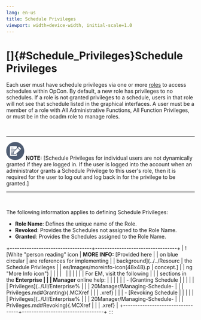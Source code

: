 ```yaml
---
lang: en-us
title: Schedule Privileges
viewport: width=device-width, initial-scale=1.0
---
```


#  []{#Schedule_Privileges}Schedule Privileges 
Each user must have schedule privileges via one or more
[roles](Roles.md) to access schedules within
OpCon. By default, a new role has privileges
to no schedules. If a role is not granted privileges to a schedule,
users in that role will not see that schedule listed in the graphical
interfaces. A user must be a member of a role with All Administrative
Functions, All Function Privileges, or must be in the ocadm role to
manage roles.

 

  ----------------------------------------------------------------------------------------------------------------------------- ---------------------------------------------------------------------------------------------------------------------------------------------------------------------------------------------------------------------------------------------------------------------------------------------------------------------------------
  ![White pencil/paper icon on gray circular background](../../Resources/Images/note-icon(48x48).png "Note icon")   **NOTE:** [Schedule Privileges for individual users are not dynamically granted if they are logged in. If the user is logged into the account when an administrator grants a Schedule Privilege to this user\'s role, then it is required for the user to log out and log back in for the privilege to be granted.]
  ----------------------------------------------------------------------------------------------------------------------------- ---------------------------------------------------------------------------------------------------------------------------------------------------------------------------------------------------------------------------------------------------------------------------------------------------------------------------------

 

The following information applies to defining Schedule Privileges:

-   **Role Name**: Defines the unique name of the Role.
-   **Revoked**: Provides the Schedules not assigned to the Role Name.
-   **Granted**: Provides the Schedules assigned to the Role Name.

+----------------------------------+----------------------------------+
| ![White \"person reading\" icon  | **MORE INFO:** [Provided here    | | on blue circular                 | are references for implementing  |
| background](../../Resourc        | the Schedule Privileges          |
| es/Images/moreinfo-icon(48x48).p | concept.]            |
| ng "More Info icon") |                                  |
|                                  |                                  |
|                                  |                                  |
|                                  | For EM, visit the following      |
|                                  | sections in the **Enterprise     |
|                                  | Manager** online help:           |
|                                  |                                  |
|                                  | -   [Granting Schedule           | |                                  |                                  |
|                                  |    Privileges](../UI/Enterprise% |
|                                  | 20Manager/Managing-Schedule- |
|                                  | Privileges.md#Granting){.MCXref |
|                                  |     .xref}                       |
|                                  | -   [Revoking Schedule           | |                                  |                                  |
|                                  |    Privileges](../UI/Enterprise% |
|                                  | 20Manager/Managing-Schedule- |
|                                  | Privileges.md#Revoking){.MCXref |
|                                  |     .xref}                       |
+----------------------------------+----------------------------------+
:::

 


